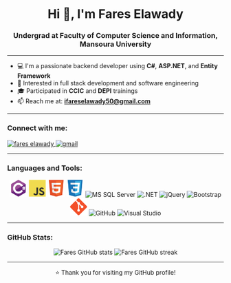 <h1 align="center">Hi 👋, I'm Fares Elawady</h1>
<h3 align="center">Undergrad at Faculty of Computer Science and Information, Mansoura University</h3>

---

- 💻 I'm a passionate backend developer using **C#**, **ASP.NET**, and **Entity Framework**
- 🎯 Interested in full stack development and software engineering
- 🎓 Participated in **CCIC** and **DEPI** trainings
- 📫 Reach me at: **ifareselawady50@gmail.com**

---

<h3 align="left">Connect with me:</h3>
<p align="left">
  <a href="https://www.linkedin.com/in/fares-elawady-368441263/" target="blank">
    <img align="center" src="https://raw.githubusercontent.com/rahuldkjain/github-profile-readme-generator/master/src/images/icons/Social/linked-in-alt.svg" alt="fares elawady" height="30" width="40" />
  </a>
  <a href="mailto:ifareselawady50@gmail.com" target="blank">
    <img align="center" src="https://raw.githubusercontent.com/gauravghongde/social-icons/master/SVG/White/Gmail_white.svg" alt="gmail" height="30" width="40" />
  </a>
</p>

---

<h3 align="left">Languages and Tools:</h3>
<p align="center">
  <!-- Languages -->
  <img src="https://raw.githubusercontent.com/devicons/devicon/master/icons/csharp/csharp-original.svg" alt="C#" width="40" height="40"/>
  <img src="https://raw.githubusercontent.com/devicons/devicon/master/icons/javascript/javascript-original.svg" alt="JavaScript" width="40" height="40"/>
  <img src="https://raw.githubusercontent.com/devicons/devicon/master/icons/html5/html5-original.svg" alt="HTML5" width="40" height="40"/>
  <img src="https://raw.githubusercontent.com/devicons/devicon/master/icons/css3/css3-original.svg" alt="CSS3" width="40" height="40"/>

  <!-- Database -->
  <img src="https://cdn.jsdelivr.net/gh/devicons/devicon/icons/microsoftsqlserver/microsoftsqlserver-plain.svg" alt="MS SQL Server" width="40" height="40"/>

  <!-- Frameworks & Libraries -->
  <img src="https://cdn.jsdelivr.net/gh/devicons/devicon/icons/dotnetcore/dotnetcore-original.svg" alt=".NET" width="40" height="40"/>
  <img src="https://cdn.jsdelivr.net/gh/devicons/devicon/icons/jquery/jquery-original.svg" alt="jQuery" width="40" height="40"/>
  <img src="https://cdn.jsdelivr.net/gh/devicons/devicon/icons/bootstrap/bootstrap-original.svg" alt="Bootstrap" width="40" height="40"/>

  <!-- Tools -->
  <img src="https://raw.githubusercontent.com/devicons/devicon/master/icons/git/git-original.svg" alt="Git" width="40" height="40"/>
  <img src="https://img.icons8.com/ios-glyphs/30/ffffff/github.png" alt="GitHub" width="40" height="40"/>
  <img src="https://cdn.jsdelivr.net/gh/devicons/devicon/icons/visualstudio/visualstudio-plain.svg" alt="Visual Studio" width="40" height="40"/>
</p>


---

<h3>GitHub Stats:</h3>
<p align="center">
  <img src="https://github-readme-stats.vercel.app/api?username=FaresElawady&show_icons=true&theme=dark" alt="Fares GitHub stats"/>

  <img src="https://github-readme-streak-stats.herokuapp.com?user=FaresElawady&theme=dark" alt="Fares GitHub streak"/>
</p>

---

<p align="center">⭐️ Thank you for visiting my GitHub profile!</p>
